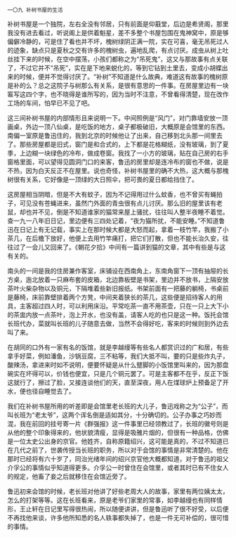     一〇九 补树书屋的生活 

   补树书屋是一个独院，左右全没有邻居，只有前面是仰蕺堂，后边是希贤阁，那里我没有进去看过，听说阁上是供着魁星，差不多整个书屋包围在鬼神窝中，原是够偏僻冷静的，可是住了看也并不坏，槐树绿阴正满一院，实在可喜，毫无吊死过人的迹象，缺点只是夏秋之交有许多的槐树虫，遍地乱爬，有点讨厌。成虫从树上吐丝挂下来的时候，在空中摆荡，小孩们都称之为“吊死鬼”，这又与那故事有点关联了，不过它并不“吊死”，实在是下地来蜕化的，等到它钻到土里去，变成小胡蝶出来的时候，便并不觉得讨厌了。“补树”不知道是什么故典，难道这有故事的槐树原是补的么？总之这院子与树那么有关系，是很有意思的一件事。在房屋里边有一块匾写这四个字，也不晓得是谁所写的，因为当时不注意，不曾看得清楚，现在改作工场的车间，怕早已不见了吧。

   这三间补树书屋的内部情形且来说明一下。中间照例是“风门”，对门靠墙安放一顶画桌，外边一顶八仙桌，是吃饭的地方，桌子都极破旧，大概原是会馆里的东西。南偏一室原是鲁迅住的，我到北京的时候他让了出来，自己移到北头那一间里去了。那些房屋都是旧式，窗门是和合式的，上下都是花格糊纸，没有玻璃，到了夏季，上边糊一块绿色的冷布，做成卷窗。我找了一小方的玻璃，贴在自己房的右手窗格里面，可以望得见圆洞门口的来客，鲁迅的房里却是连冷布的窗也不做，说是不热，因为白天反正不在屋里。说也奇怪，补树书屋里的确不大热，这大概与那槐树很有关系，它好像是一顶绿的大日照伞，把可畏的夏日都给挡住了。

   这房屋相当阴暗，但是不大有蚊子，因为不记得用过什么蚊香，也不曾买有蝇拍子，可见没有苍蝇进来，虽然门外面的青虫很有点儿讨厌。那么旧的屋里该有老鼠，却也并不见，倒是不知道谁家的猫常来屋上骚扰，往往叫人整半夜睡不着觉。查一九一八年旧日记，里边便有三四处记着，“夜为猫所扰，不能安睡。”不知道鲁迅在日记上有无记载，事实上在那时候大都是大怒而起，拿着一枝竹竿，我搬了小茶几，在后檐下放好，他便上去用竹竿痛打，把它们打散，但也不能长治久安，往往过了一会儿又回来了。《朝花夕拾》中间有一篇讲到猫的文章，其中有些是与这有关的。

   南头的一间是我的住房兼作客室，床铺设在西南角上，东南角窗下一顶有抽屉的长方桌，迤北放着一只麻布套的皮箱，北边靠板壁是书架，里边并不放书，上隔安放茶叶火柴杂物以及铜元，下隔堆着些新旧报纸。书架前面有一把藤的躺椅，书桌前是藤椅，床前靠壁排着两个方凳，中间夹着狭长的茶几，这些便是招待客人的用具，主客超过四人时，可以利用床沿。平常吃茶一直不用茶壶，只在一只上大下小的茶盅内放一点茶叶，泡上开水，也没有盖，请客人吃的也只是这一种。饭托会馆长班代办，菜就叫长班的儿子随意去做，当然不会得好吃，客来的时候则到外边去叫了来。

   在胡同的口外有一家有名的饭馆，就是李越缦等有些名人都赏识过的广和居，有些拿手好菜，例如潘鱼，沙锅豆腐，三不粘等，我们大抵不叫，要的只是些炸丸子，酸辣汤，拿进来时如不说明，便要怀疑是从什么躄脚的小饭馆里叫来的，因为那盘碗实在坏得可以，价钱也便宜，只是几个铜元罢了。可是主客都不在乎，反正下饭这就行了，擦过了脸，又接连谈他们的天，直至深夜，用人在煤球炉上预备足了开水，便也径自睡觉去了。

   我们在补树书屋所用的听差即是会馆里老长班的大儿子，鲁迅戏称之为“公子”，而叫长班为“老太爷”，这两个诨名倒是适如其分，十分确切的。公子办事之巧妙而混，我在前回的挂号寄一片《群强报》这一件事里已经领教过了，长班的徽号则是从他的整个印象得来的，他状貌清瘦，显得是吸雅片烟的，但很有一种品格，仿佛是一位太史公出身的京官。他姓齐，自称原籍绍兴，这可能是真的，不过不知道已在几代之前了，世袭传授当长班的职务，所以对于会馆的事情是非常清楚的。他在那时已经将有六十岁了，同治光绪年间的绍兴京官他大概都知道，对于鲁迅的祖父介孚公的事情似乎知道得更多。介孚公一时曾住在会馆里，或者其时已有不住女人的规定，他畜了妾之后就移住在会馆近旁了。

   鲁迅初来会馆的时候，老长班对他讲了好些老周大人的故事，家里有两位姨太太，怎么的打架等等。这在长班看来，原是老爷们家里的常事，如李越缦也有同样情形，王止轩在日记里写得很热闹，所以随便讲讲，但是鲁迅听了很不好受，以后便不再找他来谈，许多他所知悉的名人轶事都失掉了，也是一件无可补偿的，很可惜的事情。

